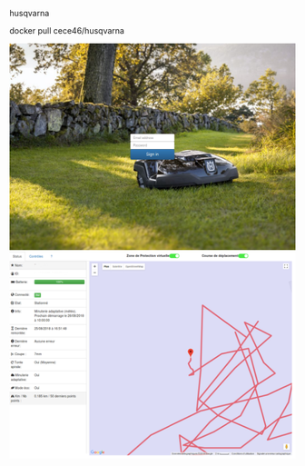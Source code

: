 husqvarna

docker pull cece46/husqvarna

![alt text](https://github.com/cece46/husqvarna/blob/master/demo_auth.png)
![alt text](https://github.com/cece46/husqvarna/blob/master/demo.png)
